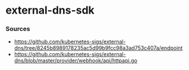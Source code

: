 # external-dns-sdk


### Sources

* https://github.com/kubernetes-sigs/external-dns/tree/8245b8989178235ac5d99b9fcc98a3ad753c407a/endpoint
* https://github.com/kubernetes-sigs/external-dns/blob/master/provider/webhook/api/httpapi.go
